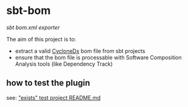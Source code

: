 # sbt-bom

*sbt bom.xml exporter*

The aim of this project is to:

- extract a valid [CycloneDx](https://cyclonedx.org/) bom file from sbt projects
- ensure that the bom file is processable with Software Composition Analysis tools (like Dependency Track) 

## how to test the plugin

see: ["exists" test project README.md](src/sbt-test/sbt-bom/exists/README.md)